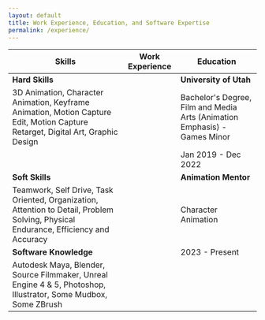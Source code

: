 ```yaml
---
layout: default
title: Work Experience, Education, and Software Expertise
permalink: /experience/
---
```


| Skills | Work Experience | Education |
| --- | --- | --- |
| **Hard Skills** | | **University of Utah** |
| 3D Animation, Character Animation, Keyframe Animation, Motion Capture Edit, Motion Capture Retarget, Digital Art, Graphic Design | | Bachelor's Degree, Film and Media Arts (Animation Emphasis) - Games Minor |
| | | Jan 2019 - Dec 2022 |
| **Soft Skills** | | **Animation Mentor** |
| Teamwork, Self Drive, Task Oriented, Organization, Attention to Detail, Problem Solving, Physical Endurance, Efficiency and Accuracy | | Character Animation |
| **Software Knowledge** | | 2023 - Present |
| Autodesk Maya, Blender, Source Filmmaker, Unreal Engine 4 & 5, Photoshop, Illustrator, Some Mudbox, Some ZBrush | | |
